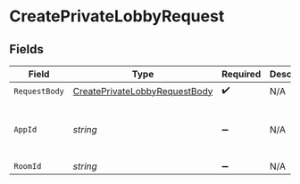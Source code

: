 # CreatePrivateLobbyRequest


## Fields

| Field                                                                                     | Type                                                                                      | Required                                                                                  | Description                                                                               | Example                                                                                   |
| ----------------------------------------------------------------------------------------- | ----------------------------------------------------------------------------------------- | ----------------------------------------------------------------------------------------- | ----------------------------------------------------------------------------------------- | ----------------------------------------------------------------------------------------- |
| `RequestBody`                                                                             | [CreatePrivateLobbyRequestBody](../../Models/Operations/CreatePrivateLobbyRequestBody.md) | :heavy_check_mark:                                                                        | N/A                                                                                       |                                                                                           |
| `AppId`                                                                                   | *string*                                                                                  | :heavy_minus_sign:                                                                        | N/A                                                                                       | app-af469a92-5b45-4565-b3c4-b79878de67d2                                                  |
| `RoomId`                                                                                  | *string*                                                                                  | :heavy_minus_sign:                                                                        | N/A                                                                                       | 2swovpy1fnunu                                                                             |